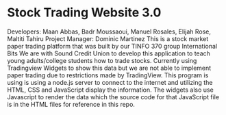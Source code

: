 # Stock Trading Website 3.0
Developers: Maan Abbas, Badr Moussaoui, Manuel Rosales, Elijah Rose, Maltiti Tahiru
Project Manager: Dominic Martinez
This is a stock market paper trading platform that was built by our TINFO 370 group International Bits
We are with Sound Credit Union to develop this application to teach young adults/college students how to trade stocks.
Currently using Tradingview Widgets to show this data but we are not able to implement paper trading due to restrictions made
by TradingView. This program is using is using a node.js server to connect to the internet and utilizing the HTML, CSS and JavaScript
display the information. The widgets also use Javascript to render the data which the source code for that JavaScript file is in
the HTML files for reference in this repo. 

